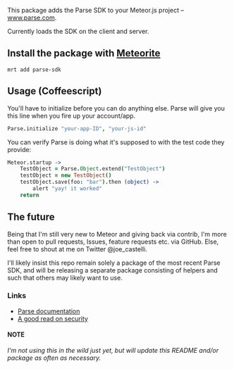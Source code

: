 This package adds the Parse SDK to your Meteor.js project – www.parse.com.

Currently loads the SDK on the client and server.

## Install the package with [Meteorite](https://atmosphere.meteor.com/wtf/app)

`mrt add parse-sdk`

## Usage (Coffeescript)

You'll have to initialize before you can do anything else. Parse will give you this line when you fire up your account/app.

```coffee
Parse.initialize "your-app-ID", "your-js-id"
```

You can verify Parse is doing what it's supposed to with the test code they provide:

```coffee
Meteor.startup ->
	TestObject = Parse.Object.extend("TestObject")
	testObject = new TestObject()
	testObject.save(foo: "bar").then (object) ->
		alert "yay! it worked"
	return
```

## The future
Being that I'm still very new to Meteor and giving back via contrib, I'm more than open to pull requests, Issues, feature requests etc. via GitHub. Else, feel free to shout at me on Twitter @joe_castelli.

I'll likely insist this repo remain solely a package of the most recent Parse SDK, and will be releasing a separate package consisting of helpers and such that others may likely want to use.

### Links
-  [Parse documentation](https://parse.com/docs)
-  [A good read on security](https://parse.com/questions/javascript-sdk-security)


#### NOTE
*I'm not using this in the wild just yet, but will update this README and/or package as often as necessary.*